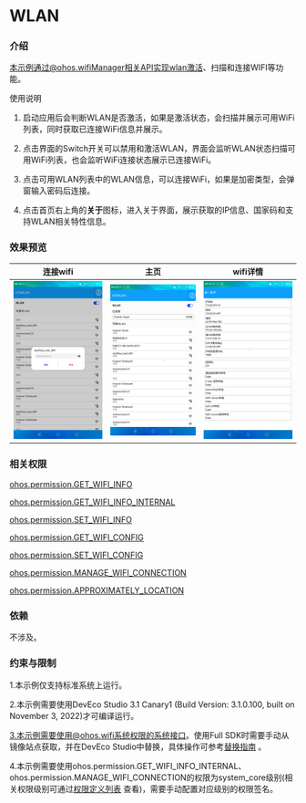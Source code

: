 # WLAN

### 介绍

本示例通过@ohos.wifiManager相关API实现wlan激活、扫描和连接WIFI等功能。

使用说明

1. 启动应用后会判断WLAN是否激活，如果是激活状态，会扫描并展示可用WiFi列表，同时获取已连接WiFi信息并展示。

2. 点击界面的Switch开关可以禁用和激活WLAN，界面会监听WLAN状态扫描可用WiFi列表，也会监听WiFi连接状态展示已连接WiFi。

3. 点击可用WLAN列表中的WLAN信息，可以连接WiFi，如果是加密类型，会弹窗输入密码后连接。

4. 点击首页右上角的**关于**图标，进入关于界面，展示获取的IP信息、国家码和支持WLAN相关特性信息。

### 效果预览

|连接wifi                                     |主页                                     |wifi详情                                 |
|---------------------------------------------|---------------------------------------|-----------------------------------------|
|![password](screenshots/device/connect.png)|![password](screenshots/device/main.png)|![password](screenshots/device/detail.png)|

### 相关权限

[ohos.permission.GET_WIFI_INFO](https://gitee.com/openharmony/docs/blob/master/zh-cn/application-dev/security/permission-list.md#ohospermissionget_wifi_info)

[ohos.permission.GET_WIFI_INFO_INTERNAL](https://gitee.com/openharmony/docs/blob/master/zh-cn/application-dev/security/permission-list.md#ohospermissionget_wifi_info_internal)

[ohos.permission.SET_WIFI_INFO](https://gitee.com/openharmony/docs/blob/master/zh-cn/application-dev/security/permission-list.md#ohospermissionset_wifi_info)

[ohos.permission.GET_WIFI_CONFIG](https://gitee.com/openharmony/docs/blob/master/zh-cn/application-dev/security/permission-list.md#ohospermissionget_wifi_config)

[ohos.permission.SET_WIFI_CONFIG](https://gitee.com/openharmony/docs/blob/master/zh-cn/application-dev/security/permission-list.md#ohospermissionset_wifi_config)

[ohos.permission.MANAGE_WIFI_CONNECTION](https://gitee.com/openharmony/docs/blob/master/zh-cn/application-dev/security/permission-list.md#ohospermissionmanage_wifi_connection)

[ohos.permission.APPROXIMATELY_LOCATION](https://gitee.com/openharmony/docs/blob/master/zh-cn/application-dev/security/permission-list.md#ohospermissionapproximately_location)

### 依赖

不涉及。

### 约束与限制

1.本示例仅支持标准系统上运行。

2.本示例需要使用DevEco Studio 3.1 Canary1 (Build Version: 3.1.0.100, built on November 3, 2022)才可编译运行。

3.本示例需要使用@ohos.wifi系统权限的系统接口。使用Full SDK时需要手动从镜像站点获取，并在DevEco Studio中替换，具体操作可参考[替换指南](https://docs.openharmony.cn/pages/v3.2/zh-cn/application-dev/quick-start/full-sdk-switch-guide.md/) 。

4.本示例需要使用ohos.permission.GET_WIFI_INFO_INTERNAL、ohos.permission.MANAGE_WIFI_CONNECTION的权限为system_core级别(相关权限级别可通过[权限定义列表](https://gitee.com/openharmony/docs/blob/master/zh-cn/application-dev/security/permission-list.md) 查看)，需要手动配置对应级别的权限签名。
